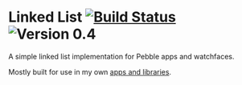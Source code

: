 # Linked List [![Build Status](http://img.shields.io/travis/smallstoneapps/linked-list.svg?style=flat-square)](https://travis-ci.org/smallstoneapps/linked-list/) ![Version 0.4](http://img.shields.io/badge/version-0.4-orange.svg?style=flat-square)

A simple linked list implementation for Pebble apps and watchfaces.

Mostly built for use in my own
[apps and libraries](http://matthewtole.com/pebble/).
